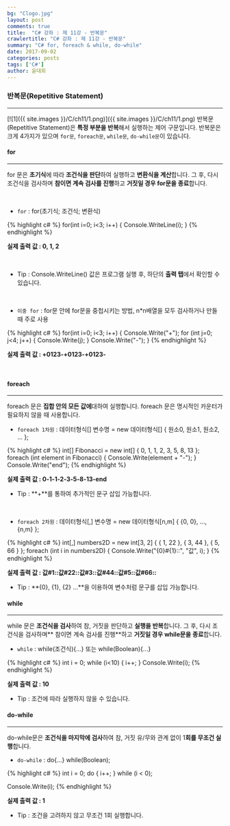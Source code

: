 ```yaml
---
bg: "Clogo.jpg"
layout: post
comments: true
title:  "C# 강좌 : 제 11강 - 반복문"
crawlertitle: "C# 강좌 : 제 11강 - 반복문"
summary: "C# for, foreach & while, do-while"
date: 2017-09-02
categories: posts
tags: ['C#']
author: 윤대희
---
```


### 반복문(Repetitive Statement) ###
----------
[![1]({{ site.images }}/C/ch11/1.png)]({{ site.images }}/C/ch11/1.png)
반복문 (Repetitive Statement)은 **특정 부분을 반복**해서 실행하는 제어 구문입니다. 반복문은 크게 4가지가 있으며 `for문`, `foreach문`, `while문`, `do-while문`이 있습니다.


#### for ####
----------
for 문은 **초기식**에 따라 **조건식을 판단**하여 실행하고 **변환식을 계산**합니다. 그 후, 다시 조건식을 검사하며 **참이면 계속 검사를 진행**하고 **거짓일 경우 for문을 종료**합니다.

<br>

* `for` : for(초기식; 조건식; 변환식)

{% highlight c# %}
for(int i=0; i<3; i++)
{
    Console.WriteLine(i);
}
{% endhighlight %}

**실제 출력 값 : 0, 1, 2**

<br>

* Tip : Console.WriteLine() 값은 프로그램 실행 후, 하단의 **출력 탭**에서 확인할 수 있습니다.

<br>

* `이중 for` : for문 안에 for문을 중첩시키는 방법, n\*n배열을 모두 검사하거나 만들 때 주로 사용

{% highlight c# %}
for(int i=0; i<3; i++)
{
    Console.Write("+");
    for (int j=0; j<4; j++)
    {
        Console.Write(j);
    }
    Console.Write("-");
}
{% endhighlight %}

**실제 출력 값 : +0123-+0123-+0123-**

<br>

#### foreach ####
----------

foreach 문은 **집합 안의 모든 값에**대하여 실행합니다. foreach 문은 명시적인 카운터가 필요하지 않을 때 사용합니다.

* `foreach 1차원` : 데이터형식[] 변수명 = new 데이터형식[] { 원소0, 원소1, 원소2, ... };

{% highlight c# %}
int[] Fibonacci = new int[] { 0, 1, 1, 2, 3, 5, 8, 13 };
foreach (int element in Fibonacci)
{
    Console.Write(element + "-");
}
Console.Write("end");
{% endhighlight %}

**실제 출력 값 : 0-1-1-2-3-5-8-13-end**<br>

* Tip : **+**를 통하여 추가적인 문구 삽입 가능합니다.

<br>

* `foreach 2차원` : 데이터형식[,] 변수명 = new 데이터형식[n,m] { {0, 0}, ..., {n,m} };

{% highlight c# %}
int[,] numbers2D = new int[3, 2] { { 1, 22 }, { 3, 44 }, { 5, 66 } };
foreach (int i in numbers2D)
{
    Console.Write("{0}#{1}::", "값", i);
}
{% endhighlight %}

**실제 출력 값 : 값#1::값#22::값#3::값#44::값#5::값#66::**<br>

* Tip : **{0}, {1}, {2} ...**을 이용하여 변수처럼 문구를 삽입 가능합니다.

#### while ####
----------

while 문은 **조건식을 검사**하여 참, 거짓을 판단하고 **실행을 반복**합니다. 그 후, 다시 조건식을 검사하며** 참이면 계속 검사를 진행**하고 **거짓일 경우 while문을 종료**합니다.

* `while` :  while(조건식){...} 또는 while(Boolean){...}

{% highlight c# %}
int i = 0;
while (i<10)
{
    i++;
}
Console.Write(i);
{% endhighlight %}

**실제 출력 값 : 10**<br>

* Tip : 조건에 따라 실행하지 않을 수 있습니다.

#### do-while ####
----------

do-while문은 **조건식을 마지막에 검사**하여 참, 거짓 유/무와 관계 없이 1**회를 무조건 실행**합니다.

* `do-while` : do{...} while(Boolean);

{% highlight c# %}
int i = 0;
do
{
    i++;
} while (i < 0);

Console.Write(i);
{% endhighlight %}

**실제 출력 값 : 1**<br>

* Tip : 조건을 고려하지 않고 무조건 1회 실행합니다.
